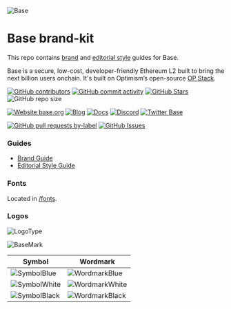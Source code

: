 ![Base](logo.webp)

# Base brand-kit

This repo contains [brand](guides/brand-guide.pdf) and [editorial style](guides/editorial-style-guide.md) guides for Base.

Base is a secure, low-cost, developer-friendly Ethereum L2 built to bring the next billion users onchain. It's built on Optimism’s open-source [OP Stack](https://stack.optimism.io/).

<!-- Badge row 1 - status -->

[![GitHub contributors](https://img.shields.io/github/contributors/base-org/brand-kit)](https://github.com/base-org/brand-kit/graphs/contributors)
[![GitHub commit activity](https://img.shields.io/github/commit-activity/w/base-org/brand-kit)](https://github.com/base-org/brand-kit/graphs/contributors)
[![GitHub Stars](https://img.shields.io/github/stars/base-org/brand-kit.svg)](https://github.com/base-org/brand-kit/stargazers)
![GitHub repo size](https://img.shields.io/github/repo-size/base-org/brand-kit)

<!-- Badge row 2 - links and profiles -->

[![Website base.org](https://img.shields.io/website-up-down-green-red/https/base.org.svg)](https://base.org)
[![Blog](https://img.shields.io/badge/blog-up-green)](https://base.mirror.xyz/)
[![Docs](https://img.shields.io/badge/docs-up-green)](https://docs.base.org/)
[![Discord](https://img.shields.io/discord/1067165013397213286?label=discord)](https://base.org/discord)
[![Twitter Base](https://img.shields.io/twitter/follow/Base?style=social)](https://twitter.com/Base)

<!-- Badge row 3 - detailed status -->

[![GitHub pull requests by-label](https://img.shields.io/github/issues-pr-raw/base-org/brand-kit)](https://github.com/base-org/brand-kit/pulls)
[![GitHub Issues](https://img.shields.io/github/issues-raw/base-org/brand-kit.svg)](https://github.com/base-org/brand-kit/issues)

### Guides

- [Brand Guide](http://base.org/brand)
- [Editorial Style Guide](guides/editorial-style-guide.md)

### Fonts

Located in [/fonts](fonts/).

### Logos

![LogoType](logo/Logotype/Digital/Base_lockup_2color.svg)

![BaseMark](logo/Basemark/Digital/Base_basemark_blue.svg)

| Symbol                                            | Wordmark                                                |
| ------------------------------------------------- | ------------------------------------------------------- |
| ![SymbolBlue](logo/TheSquare/Digital/Base_square_blue.svg)   | ![WordmarkBlue](logo/Basemark/Digital/Base_basemark_blue.svg)   |
| ![SymbolWhite](logo/TheSquare/Digital/Base_square_white.svg)   | ![WordmarkWhite](logo/Basemark/Digital/Base_basemark_white.svg)   |
| ![SymbolBlack](logo/TheSquare/Digital/Base_square_black.svg)   | ![WordmarkBlack](logo/Basemark/Digital/Base_basemark_black.svg)   |
